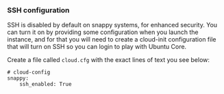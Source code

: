 ### SSH configuration

SSH is disabled by default on snappy systems, for enhanced security. You can turn it on by providing some configuration
when you launch the instance, and for that you will need to create a cloud-init configuration file that will turn on SSH
so you can login to play with Ubuntu Core.

Create a file called `cloud.cfg` with the exact lines of text you see below:
```
# cloud-config
snappy:
    ssh_enabled: True
```
